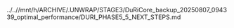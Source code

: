 ../..//mnt/h/ARCHIVE/.UNWRAP/STAGE3/DuRiCore_backup_20250807_094339_optimal_performance/DURI_PHASE5_5_NEXT_STEPS.md